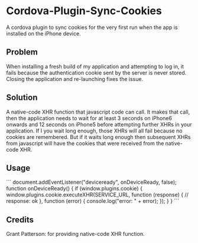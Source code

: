 # Cordova-Plugin-Sync-Cookies
A cordova plugin to sync cookies for the very first run when the app is installed on the iPhone device.

## Problem
When installing a fresh build of my application and attempting to log in, it fails because the authentication cookie sent by the server is never stored. Closing the application and re-launching fixes the issue.

## Solution
A native-code XHR function that javascript code can call. It makes that call, then the application needs to wait for at least 3 seconds on iPhone6 onwards and 12 seconds on iPhone5 before attempting further XHRs in your application. If I you wait long enough, those XHRs will all fail because no cookies are remembered. But if it waits long enough then subsequent XHRs from javascript will have the cookies that were received from the native-code XHR.

## Usage
´´´
document.addEventListener("deviceready", onDeviceReady, false);
function onDeviceReady() {
	if (window.plugins.cookie) {
		window.plugins.cookie.executeXHR(SERVICE_URL, function (response) {
			// response: ok
		}, function (error) {
			console.log("error: " + error);
		});
	}
}
´´´

## Credits
Grant Patterson: for providing native-code XHR function.
